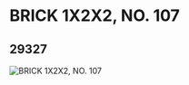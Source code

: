 # BRICK 1X2X2, NO. 107
## 29327
![BRICK 1X2X2, NO. 107](https://lc-www-live-s.legocdn.com/media/bricks/5/2/6173768.jpg)
